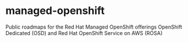 # managed-openshift
Public roadmaps for the Red Hat Managed OpenShift offerings OpenShift Dedicated (OSD) and Red Hat OpenShift Service on AWS (ROSA)
